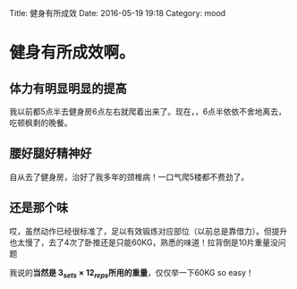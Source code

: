 Title: 健身有所成效
Date: 2016-05-19 19:18
Category: mood

# 健身有所成效啊。

## 体力有明显明显的提高
我以前都5点半去健身房6点左右就爬着出来了。现在，，6点半依依不舍地离去，吃顿枫剩的晚餐。


## 腰好腿好精神好
自从去了健身房，治好了我多年的颈椎病！一口气爬5楼都不费劲了。

## 还是那个味
哎，虽然动作已经很标准了，足以有效锻炼对应部位（以前总是靠借力）。但提升也太慢了，去了4次了卧推还是只能60KG，熟悉的味道！拉背倒是10片重量没问题
  
我说的**当然是 $3_{sets} \times 12_{reps}$所用的重量**，仅仅举一下60KG so easy！